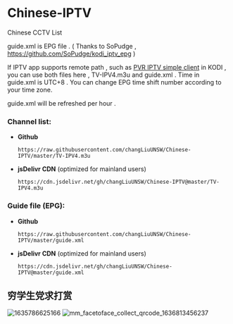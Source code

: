 # Chinese-IPTV

Chinese CCTV List

   guide.xml is EPG file . ( Thanks to SoPudge , https://github.com/SoPudge/kodi_iptv_epg )

If IPTV app supports remote path , such as [PVR IPTV simple client](https://kodi.wiki/view/Add-on:PVR_IPTV_Simple_Client) in KODI , you can use both files here , TV-IPV4.m3u and guide.xml . Time in guide.xml is UTC+8 . You can change EPG time shift number according to your time zone.

guide.xml will be refreshed per hour .

### Channel list:
   * **Github**
      ```
      https://raw.githubusercontent.com/changLiuUNSW/Chinese-IPTV/master/TV-IPV4.m3u
      ```
   * **jsDelivr CDN** (optimized for mainland users) 
      ```
      https://cdn.jsdelivr.net/gh/changLiuUNSW/Chinese-IPTV@master/TV-IPV4.m3u
      ```
### Guide file (EPG):
   * **Github**
      ```
      https://raw.githubusercontent.com/changLiuUNSW/Chinese-IPTV/master/guide.xml
      ```
   * **jsDelivr CDN** (optimized for mainland users) 
      ```
      https://cdn.jsdelivr.net/gh/changLiuUNSW/Chinese-IPTV@master/guide.xml
      ```
## 穷学生党求打赏
   ![1635786625166](https://user-images.githubusercontent.com/30040912/141647179-f4bc6848-96ed-4ada-8bdb-ae84e2de88ec.jpg)
   ![mm_facetoface_collect_qrcode_1636813456237](https://user-images.githubusercontent.com/30040912/141647389-b32ac5fc-5292-4338-a37b-2a5bca9ea278.png)

